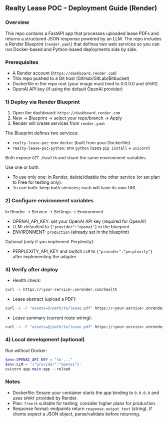 ## Realty Lease POC – Deployment Guide (Render)

### Overview
This repo contains a FastAPI app that processes uploaded lease PDFs and returns a structured JSON response powered by an LLM. The repo includes a Render Blueprint (`render.yaml`) that defines two web services so you can run Docker-based and Python-based deployments side by side.

### Prerequisites
- A Render account (`https://dashboard.render.com`)
- This repo pushed to a Git host (GitHub/GitLab/Bitbucket)
- Dockerfile in the repo root (your image must bind to 0.0.0.0 and `$PORT`)
- OpenAI API key (if using the default OpenAI provider)

### 1) Deploy via Render Blueprint
1. Open the dashboard: `https://dashboard.render.com`
2. New → Blueprint → select your repo/branch → Apply
3. Render will create services from `render.yaml`

The Blueprint defines two services:
- `realty-lease-poc`: env `docker` (built from your Dockerfile)
- `realty-lease-poc-python`: env `python` (uses `pip install` + `uvicorn`)

Both expose `GET /health` and share the same environment variables.

Use one or both:
- To use only one: in Render, delete/disable the other service (or set plan to Free for testing only).
- To use both: keep both services; each will have its own URL.

### 2) Configure environment variables
In Render → Service → Settings → Environment
- OPENAI_API_KEY: set your OpenAI API key (required for OpenAI)
- LLM: defaulted to `{"provider":"openai"}` in the blueprint
- ENVIRONMENT: `production` (already set in the blueprint)

Optional (only if you implement Perplexity):
- PERPLEXITY_API_KEY and switch `LLM` to `{"provider":"perplexity"}` after implementing the adapter.

### 3) Verify after deploy
- Health check:
```bash
curl -s https://<your-service>.onrender.com/health
```
- Lease abstract (upload a PDF):
```bash
curl -s -F "assets=@/path/to/lease.pdf" https://<your-service>.onrender.com/lease-abstract
```
- Lease summary (current route wiring):
```bash
curl -s -F "assets=@/path/to/lease.pdf" https://<your-service>.onrender.com/lease-summary/lease-summary
```

### 4) Local development (optional)
Run without Docker:
```powershell
$env:OPENAI_API_KEY = "sk-..."
$env:LLM = '{"provider":"openai"}'
uvicorn app.main:app --reload
```

### Notes
- Dockerfile: Ensure your container starts the app binding to `0.0.0.0` and uses `$PORT` provided by Render.
- Plan: `free` is suitable for testing; consider higher plans for production.
- Response format: endpoints return `response.output_text` (string). If clients expect a JSON object, parse/validate before returning.


